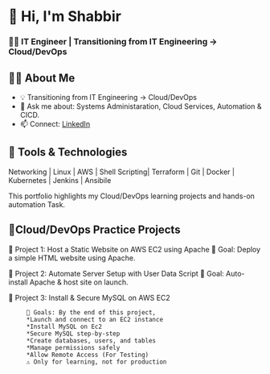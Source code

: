  # 👋 Hi, I'm Shabbir
 ### 🧑‍💻 IT Engineer | Transitioning from IT Engineering → Cloud/DevOps

## 🧑‍💻 About Me
- 💡 Transitioning from IT Engineering → Cloud/DevOps
- 💬 Ask me about: Systems Administaration, Cloud Services, Automation & CICD.
- 📫 Connect: [LinkedIn](https://linkedin.com/in/yourprofile)

  
## 🔧 Tools & Technologies
Networking | Linux | AWS | Shell Scripting| Terraform | Git | Docker | Kubernetes | Jenkins | Ansibile

This portfolio highlights my Cloud/DevOps learning projects and hands-on automation Task.

## 📂Cloud/DevOps Practice Projects

🔵 Project 1:  Host a Static Website on AWS EC2 using Apache
🎯 Goal: Deploy a simple HTML website using Apache.

🔵 Project 2: Automate Server Setup with User Data Script
🎯 Goal: Auto-install Apache & host site on launch.

🔵 Project 3: Install & Secure MySQL on AWS EC2

         🎯 Goals: By the end of this project,
         *Launch and connect to an EC2 instance
         *Install MySQL on Ec2
         *Secure MySQL step-by-step
         *Create databases, users, and tables
         *Manage permissions safely
         *Allow Remote Access (For Testing)
         ⚠️ Only for learning, not for production

 
